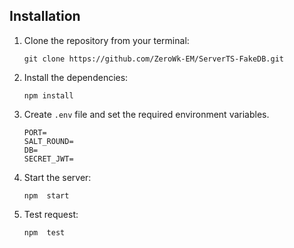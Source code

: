 ## Installation

1. Clone the repository from your terminal:

   ```
   git clone https://github.com/ZeroWk-EM/ServerTS-FakeDB.git
   ```

2. Install the dependencies:

   ```
   npm install
   ```

3. Create `.env` file and set the required environment variables.

   ```
   PORT=
   SALT_ROUND=
   DB=
   SECRET_JWT=
   ```

4. Start the server:
   ```
   npm  start
   ```
5. Test request:
   ```
   npm  test
   ```
